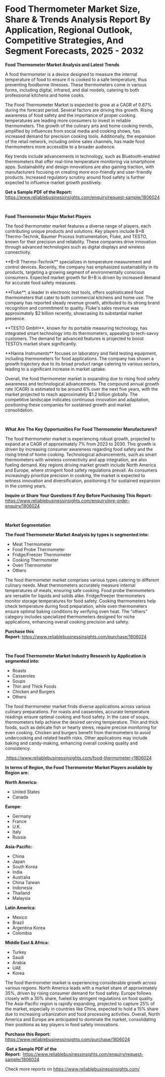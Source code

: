 <p><h1>Food Thermometer Market Size, Share & Trends Analysis Report By Application, Regional Outlook, Competitive Strategies, And Segment Forecasts, 2025 - 2032</h1></p><p><strong>Food Thermometer Market Analysis and Latest Trends</strong></p>
<p><p>A food thermometer is a device designed to measure the internal temperature of food to ensure it is cooked to a safe temperature, thus preventing foodborne illnesses. These thermometers come in various forms, including digital, infrared, and dial models, catering to both professional kitchens and home cooks.</p><p>The Food Thermometer Market is expected to grow at a CAGR of 0.67% during the forecast period. Several factors are driving this growth. Rising awareness of food safety and the importance of proper cooking temperatures are leading more consumers to invest in reliable thermometers. The growth of the culinary arts and home cooking trends, amplified by influences from social media and cooking shows, has increased demand for precision cooking tools. Additionally, the expansion of the retail network, including online sales channels, has made food thermometers more accessible to a broader audience.</p><p>Key trends include advancements in technology, such as Bluetooth-enabled thermometers that offer real-time temperature monitoring via smartphone apps. Sustainability and design innovations are also gaining traction, with manufacturers focusing on creating more eco-friendly and user-friendly products. Increased regulatory scrutiny around food safety is further expected to influence market growth positively.</p></p>
<p><strong>Get a Sample PDF of the Report:&nbsp;</strong> <a href="https://www.reliablebusinessinsights.com/enquiry/request-sample/1806024?utm_campaign=2302&utm_medium=2&utm_source=Github&utm_content=ia&utm_term=08042025&utm_id=food-thermometer">https://www.reliablebusinessinsights.com/enquiry/request-sample/1806024</a></p>
<p>&nbsp;</p>
<p><strong>Food Thermometer Major Market Players</strong></p>
<p><p>The food thermometer market features a diverse range of players, each contributing unique products and solutions. Key players include B+B Thermo-Technik, Baumer Process Instrumentation, Fluke, and TESTO, known for their precision and reliability. These companies drive innovation through advanced technologies such as digital displays and wireless connectivity.</p><p>**B+B Thermo-Technik** specializes in temperature measurement and control devices. Recently, the company has emphasized sustainability in its products, targeting a growing segment of environmentally conscious consumers. Expected market growth for B+B is driven by increased demand for accurate food safety measures.</p><p>**Fluke**, a leader in electronic test tools, offers sophisticated food thermometers that cater to both commercial kitchens and home use. The company has reported steady revenue growth, attributed to its strong brand recognition and commitment to quality. Fluke's sales revenue was approximately $2 billion recently, showcasing its substantial market presence.</p><p>**TESTO GmbH**, known for its portable measuring technology, has integrated smart technology into its thermometers, appealing to tech-savvy customers. The demand for advanced features is projected to boost TESTO’s market share significantly. </p><p>**Hanna Instruments** focuses on laboratory and field testing equipment, including thermometers for food applications. The company has shown a growth trajectory due to its broad product range catering to various sectors, leading to a significant increase in market uptake.</p><p>Overall, the food thermometer market is expanding due to rising food safety awareness and technological advancements. The compound annual growth rate (CAGR) is estimated to be around 6% over the next five years, with the market projected to reach approximately $1.2 billion globally. The competitive landscape indicates continuous innovation and adaptation, positioning these companies for sustained growth and market consolidation.</p></p>
<p>&nbsp;</p>
<p><strong>What Are The Key Opportunities For Food Thermometer Manufacturers?</strong></p>
<p><p>The food thermometer market is experiencing robust growth, projected to expand at a CAGR of approximately 7% from 2023 to 2030. This growth is driven by increasing consumer awareness regarding food safety and the rising trend of home cooking. Technological advancements, such as smart thermometers with wireless connectivity and app integration, are also fueling demand. Key regions driving market growth include North America and Europe, where stringent food safety regulations prevail. As consumers increasingly prioritize precision in cooking, the market is expected to witness innovation and diversification, positioning it for sustained expansion in the coming years.</p></p>
<p><strong>Inquire or Share Your Questions If Any Before Purchasing This Report:</strong> <a href="https://www.reliablebusinessinsights.com/enquiry/pre-order-enquiry/1806024?utm_campaign=2302&utm_medium=2&utm_source=Github&utm_content=ia&utm_term=08042025&utm_id=food-thermometer">https://www.reliablebusinessinsights.com/enquiry/pre-order-enquiry/1806024</a></p>
<p>&nbsp;</p>
<p><strong>Market Segmentation</strong></p>
<p><strong>The Food Thermometer Market Analysis by types is segmented into:</strong></p>
<p><ul><li>Meat Thermometer</li><li>Food Probe Thermometer</li><li>Fridge/Freezer Thermometer</li><li>Cooking Thermometer</li><li>Oven Thermometer</li><li>Others</li></ul></p>
<p><p>The food thermometer market comprises various types catering to different culinary needs. Meat thermometers accurately measure internal temperatures of meats, ensuring safe cooking. Food probe thermometers are versatile for liquids and solids alike. Fridge/freezer thermometers monitor storage temperatures for food safety. Cooking thermometers help check temperature during food preparation, while oven thermometers ensure optimal baking conditions by verifying oven heat. The "others" category includes specialized thermometers designed for niche applications, enhancing overall cooking precision and safety.</p></p>
<p><strong>Purchase this Report:&nbsp;</strong><a href="https://www.reliablebusinessinsights.com/purchase/1806024?utm_campaign=2302&utm_medium=2&utm_source=Github&utm_content=ia&utm_term=08042025&utm_id=food-thermometer">https://www.reliablebusinessinsights.com/purchase/1806024</a></p>
<p>&nbsp;</p>
<p><strong>The Food Thermometer Market Industry Research by Application is segmented into:</strong></p>
<p><ul><li>Roasts</li><li>Casseroles</li><li>Soups</li><li>Thin and Thick Foods</li><li>Chicken and Burgers</li><li>Others</li></ul></p>
<p><p>The food thermometer market finds diverse applications across various culinary preparations. For roasts and casseroles, accurate temperature readings ensure optimal cooking and food safety. In the case of soups, thermometers help achieve the desired serving temperature. Thin and thick foods, such as delicate fish or hearty stews, require precise monitoring for even cooking. Chicken and burgers benefit from thermometers to avoid undercooking and related health risks. Other applications may include baking and candy-making, enhancing overall cooking quality and consistency.</p></p>
<p><a href="https://www.reliablebusinessinsights.com/food-thermometer-r1806024?utm_campaign=2302&utm_medium=2&utm_source=Github&utm_content=ia&utm_term=08042025&utm_id=food-thermometer">&nbsp;https://www.reliablebusinessinsights.com/food-thermometer-r1806024</a></p>
<p><strong>In terms of Region, the Food Thermometer Market Players available by Region are:</strong></p>
<p>
    <p> <strong> North America: </strong>
        <ul>
            <li>United States</li>
            <li>Canada</li>
        </ul>
        </p> 
    <p> <strong> Europe: </strong>
        <ul>
            <li>Germany</li>
            <li>France</li>
            <li>U.K.</li>
            <li>Italy</li>
            <li>Russia</li>
        </ul>
        </p> 
    <p> <strong> Asia-Pacific: </strong>
        <ul>
            <li>China</li>
            <li>Japan</li>
            <li>South Korea</li>
            <li>India</li>
            <li>Australia</li>
            <li>China Taiwan</li>
            <li>Indonesia</li>
            <li>Thailand</li>
            <li>Malaysia</li>
        </ul>
        </p> 
    <p> <strong> Latin America: </strong>
        <ul>
            <li>Mexico</li>
            <li>Brazil</li>
            <li>Argentina Korea</li>
            <li>Colombia</li>
        </ul>
        </p> 
    <p> <strong> Middle East & Africa: </strong>
        <ul>
            <li>Turkey</li>
            <li>Saudi</li>
            <li>Arabia</li>
            <li>UAE</li>
            <li>Korea</li>
        </ul>
    </p>
    </p>
<p><p>The food thermometer market is experiencing considerable growth across various regions. North America leads with a market share of approximately 35%, driven by rising consumer demand for food safety. Europe follows closely with a 30% share, fueled by stringent regulations on food quality. The Asia-Pacific region is rapidly expanding, projected to capture 25% of the market, especially in countries like China, expected to hold a 15% share due to increasing urbanization and food processing activities. Overall, North America and Europe are anticipated to dominate the market, consolidating their positions as key players in food safety innovations.</p></p>
<p><strong>Purchase this Report: </strong><a href="https://www.reliablebusinessinsights.com/purchase/1806024?utm_campaign=2302&utm_medium=2&utm_source=Github&utm_content=ia&utm_term=08042025&utm_id=food-thermometer">https://www.reliablebusinessinsights.com/purchase/1806024</a></p>
<p>&nbsp;<strong>Get a Sample PDF of the Report:&nbsp;&nbsp;</strong><a href="https://www.reliablebusinessinsights.com/enquiry/request-sample/1806024?utm_campaign=2302&utm_medium=2&utm_source=Github&utm_content=ia&utm_term=08042025&utm_id=food-thermometer">https://www.reliablebusinessinsights.com/enquiry/request-sample/1806024</a></p>
<p><strong></strong></p>
<p>Check more reports on <a href="https://www.reliablebusinessinsights.com/?utm_campaign=2302&utm_medium=2&utm_source=Github&utm_content=ia&utm_term=08042025&utm_id=food-thermometer">https://www.reliablebusinessinsights.com/</a></p>